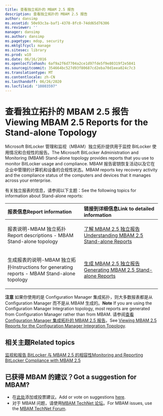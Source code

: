 ```yaml
---
title: 查看独立拓扑的 MBAM 2.5 报告
description: 查看独立拓扑的 MBAM 2.5 报告
author: dansimp
ms.assetid: 50e93c3a-baf1-4378-8fc0-74dd65d76306
ms.reviewer: ''
manager: dansimp
ms.author: dansimp
ms.pagetype: mdop, security
ms.mktglfcycl: manage
ms.sitesec: library
ms.prod: w10
ms.date: 06/16/2016
ms.openlocfilehash: 6af9a2f6d7704a2ce1d97fde5f9e80319f2e5841
ms.sourcegitcommit: 354664bc527d93f80687cd2eba70d1eea024c7c3
ms.translationtype: MT
ms.contentlocale: zh-CN
ms.lasthandoff: 06/26/2020
ms.locfileid: "10803597"
---
```

# <span data-ttu-id="b6429-103">查看独立拓扑的 MBAM 2.5 报告</span><span class="sxs-lookup"><span data-stu-id="b6429-103">Viewing MBAM 2.5 Reports for the Stand-alone Topology</span></span>


<span data-ttu-id="b6429-104">Microsoft BitLocker 管理和监视（MBAM）独立拓扑提供用于监控 BitLocker 使用情况和合规性的报告。</span><span class="sxs-lookup"><span data-stu-id="b6429-104">The Microsoft BitLocker Administration and Monitoring (MBAM) Stand-alone topology provides reports that you use to monitor BitLocker usage and compliance.</span></span> <span data-ttu-id="b6429-105">MBAM 报告密钥恢复活动以及它在企业中管理的计算机和设备的合规性状态。</span><span class="sxs-lookup"><span data-stu-id="b6429-105">MBAM reports key recovery activity and the compliance status of the computers and devices that it manages across your enterprise.</span></span>

<span data-ttu-id="b6429-106">有关独立报表的信息，请参阅以下主题：</span><span class="sxs-lookup"><span data-stu-id="b6429-106">See the following topics for information about Stand-alone reports:</span></span>

<table>
<colgroup>
<col width="50%" />
<col width="50%" />
</colgroup>
<thead>
<tr class="header">
<th align="left"><span data-ttu-id="b6429-107">报表信息</span><span class="sxs-lookup"><span data-stu-id="b6429-107">Report information</span></span></th>
<th align="left"><span data-ttu-id="b6429-108">链接到详细信息</span><span class="sxs-lookup"><span data-stu-id="b6429-108">Link to detailed information</span></span></th>
</tr>
</thead>
<tbody>
<tr class="odd">
<td align="left"><p><span data-ttu-id="b6429-109">报表说明-MBAM 独立拓扑</span><span class="sxs-lookup"><span data-stu-id="b6429-109">Report descriptions - MBAM Stand-alone topology</span></span></p></td>
<td align="left"><p><a href="understanding-mbam-25-stand-alone-reports.md" data-raw-source="[Understanding MBAM 2.5 Stand-alone Reports](understanding-mbam-25-stand-alone-reports.md)"><span data-ttu-id="b6429-110">了解 MBAM 2.5 独立报告</span><span class="sxs-lookup"><span data-stu-id="b6429-110">Understanding MBAM 2.5 Stand-alone Reports</span></span></a></p></td>
</tr>
<tr class="even">
<td align="left"><p><span data-ttu-id="b6429-111">生成报表的说明-MBAM 独立拓扑</span><span class="sxs-lookup"><span data-stu-id="b6429-111">Instructions for generating reports - MBAM Stand-alone topology</span></span></p></td>
<td align="left"><p><a href="generating-mbam-25-stand-alone-reports.md" data-raw-source="[Generating MBAM 2.5 Stand-alone Reports](generating-mbam-25-stand-alone-reports.md)"><span data-ttu-id="b6429-112">生成 MBAM 2.5 独立报告</span><span class="sxs-lookup"><span data-stu-id="b6429-112">Generating MBAM 2.5 Stand-alone Reports</span></span></a></p></td>
</tr>
</tbody>
</table>

 

<span data-ttu-id="b6429-113">**注意** 如果你使用的是 Configuration Manager 集成拓扑，则大多数报表都是从 Configuration Manager 而不是从 MBAM 生成的。</span><span class="sxs-lookup"><span data-stu-id="b6429-113">**Note** If you are using the Configuration Manager Integration topology, most reports are generated from Configuration Manager rather than from MBAM.</span></span> <span data-ttu-id="b6429-114">请参阅[查看 Configuration Manager 集成拓扑的 MBAM 2.5 报告](viewing-mbam-25-reports-for-the-configuration-manager-integration-topology.md)。</span><span class="sxs-lookup"><span data-stu-id="b6429-114">See [Viewing MBAM 2.5 Reports for the Configuration Manager Integration Topology](viewing-mbam-25-reports-for-the-configuration-manager-integration-topology.md).</span></span>

 


## <span data-ttu-id="b6429-115">相关主题</span><span class="sxs-lookup"><span data-stu-id="b6429-115">Related topics</span></span>


[<span data-ttu-id="b6429-116">监视和报告 BitLocker 与 MBAM 2.5 的相容性</span><span class="sxs-lookup"><span data-stu-id="b6429-116">Monitoring and Reporting BitLocker Compliance with MBAM 2.5</span></span>](monitoring-and-reporting-bitlocker-compliance-with-mbam-25.md)

 

 

## <span data-ttu-id="b6429-117">已获得 MBAM 的建议？</span><span class="sxs-lookup"><span data-stu-id="b6429-117">Got a suggestion for MBAM?</span></span>
- <span data-ttu-id="b6429-118">在[此处](http://mbam.uservoice.com/forums/268571-microsoft-bitlocker-administration-and-monitoring)添加或投票建议。</span><span class="sxs-lookup"><span data-stu-id="b6429-118">Add or vote on suggestions [here](http://mbam.uservoice.com/forums/268571-microsoft-bitlocker-administration-and-monitoring).</span></span> 
- <span data-ttu-id="b6429-119">对于 MBAM 问题，请使用[MBAM TechNet 论坛](https://social.technet.microsoft.com/Forums/home?forum=mdopmbam)。</span><span class="sxs-lookup"><span data-stu-id="b6429-119">For MBAM issues, use the [MBAM TechNet Forum](https://social.technet.microsoft.com/Forums/home?forum=mdopmbam).</span></span>



